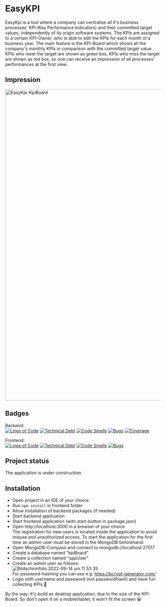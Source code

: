# EasyKPI
EasyKpi is a tool where a company can centralise all it's business processes' KPI (Key Performance Indicators) and their committed target values, independently of its origin software systems. 
The KPIs are assigned to a certain KPI-Owner, who is able to edit the KPIs for each month of a business year. 
The main feature is the KPI-Board which shows all the company's monthly KPIs in comparison with the committed target value. 
KPIs who meet the target are shown as green box, KPIs who miss the target are shown as red box, so one can 
receive an impression of all processes' performances at the first view.

## Impression
<img width="1008" alt="EasyKpi-KpiBoard" src="https://user-images.githubusercontent.com/108395674/190125103-c98c390d-19d8-4424-88cc-b16887d2be48.png">

## Badges
Backend: <br>
[![Lines of Code](https://sonarcloud.io/api/project_badges/measure?project=claudiadreifke_Capstone-KPIBoard-backend&metric=ncloc)](https://sonarcloud.io/summary/new_code?id=claudiadreifke_Capstone-KPIBoard-backend)
[![Technical Debt](https://sonarcloud.io/api/project_badges/measure?project=claudiadreifke_Capstone-KPIBoard-backend&metric=sqale_index)](https://sonarcloud.io/summary/new_code?id=claudiadreifke_Capstone-KPIBoard-backend)
[![Code Smells](https://sonarcloud.io/api/project_badges/measure?project=claudiadreifke_Capstone-KPIBoard-backend&metric=code_smells)](https://sonarcloud.io/summary/new_code?id=claudiadreifke_Capstone-KPIBoard-backend)
[![Bugs](https://sonarcloud.io/api/project_badges/measure?project=claudiadreifke_Capstone-KPIBoard-backend&metric=bugs)](https://sonarcloud.io/summary/new_code?id=claudiadreifke_Capstone-KPIBoard-backend)
[![Coverage](https://sonarcloud.io/api/project_badges/measure?project=claudiadreifke_Capstone-KPIBoard-backend&metric=coverage)](https://sonarcloud.io/summary/new_code?id=claudiadreifke_Capstone-KPIBoard-backend)<br>

Frontend:<br>
[![Lines of Code](https://sonarcloud.io/api/project_badges/measure?project=claudiadreifke_Capstone-KPIBoard-frontend&metric=ncloc)](https://sonarcloud.io/summary/new_code?id=claudiadreifke_Capstone-KPIBoard-frontend)
[![Technical Debt](https://sonarcloud.io/api/project_badges/measure?project=claudiadreifke_Capstone-KPIBoard-frontend&metric=sqale_index)](https://sonarcloud.io/summary/new_code?id=claudiadreifke_Capstone-KPIBoard-frontend)
[![Code Smells](https://sonarcloud.io/api/project_badges/measure?project=claudiadreifke_Capstone-KPIBoard-frontend&metric=code_smells)](https://sonarcloud.io/summary/new_code?id=claudiadreifke_Capstone-KPIBoard-frontend)
[![Bugs](https://sonarcloud.io/api/project_badges/measure?project=claudiadreifke_Capstone-KPIBoard-frontend&metric=bugs)](https://sonarcloud.io/summary/new_code?id=claudiadreifke_Capstone-KPIBoard-frontend)

## Project status
The application is under construction

## Installation
- Open project in an IDE of your choice <br>
- Run `npm install` in frontend folder <br>
- Allow installation of backend packages (if needed)<br>
- Start backend application<br>
- Start frontend application (with start-button in package.json)<br>
- Open http://localhost:3000 in a browser of your choice <br>
The registration for new users is located inside the application to avoid misuse and unauthorized access. To start the application for the first time an admin-user must be stored in the MongoDB beforehand:<br>
- Open MongoDB-Compass and connect to mongodb://localhost:27017<br>
- Create a database named "kpiBoard"<br>
- Create a collection named "appUser"<br>
- Create an admin user as follows:<br>
![Bildschirmfoto 2022-09-14 um 11 53 35](https://user-images.githubusercontent.com/108395674/190124934-480ac3d3-c809-4703-8ee5-18744ec25963.png)<br>
For password-hashing you can use e.g. https://bcrypt-generator.com/<br>
- Login with username and password (not passwordHash) and have fun collecting KPIs 🚥<br>

By the way: It's build as desktop application, due to the size of the KPI-Board. So don't open it on a mobile/tablet, it won't fit the screen 😀
